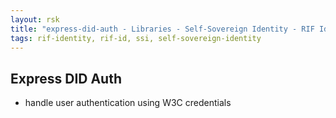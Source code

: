 ```yaml
---
layout: rsk
title: "express-did-auth - Libraries - Self-Sovereign Identity - RIF Identity"
tags: rif-identity, rif-id, ssi, self-sovereign-identity
---
```


## Express DID Auth

- handle user authentication using W3C credentials
